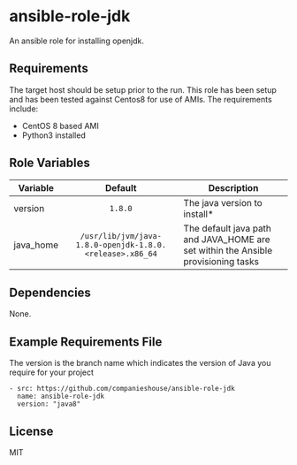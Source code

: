 ansible-role-jdk
=================

An ansible role for installing openjdk.


Requirements
------------

The target host should be setup prior to the run. This role has been setup and has been tested against Centos8 for use of AMIs. The requirements include:
- CentOS 8 based AMI
- Python3 installed

Role Variables
--------------

Variable         |Default     | Description
-----------------|:------:    |-------------
version          |`1.8.0`     | The java version to install*
java_home        |`/usr/lib/jvm/java-1.8.0-openjdk-1.8.0.<release>.x86_64` | The default java path and JAVA_HOME are set within the Ansible provisioning tasks

Dependencies
------------

None.

Example Requirements File
----------------

The version is the branch name which indicates the version of Java you require for your project
```
- src: https://github.com/companieshouse/ansible-role-jdk
  name: ansible-role-jdk
  version: "java8"
```  

License
----------------

MIT
